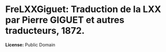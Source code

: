 # FreLXXGiguet: Traduction de la LXX par Pierre GIGUET et autres traducteurs, 1872.

**License:** Public Domain